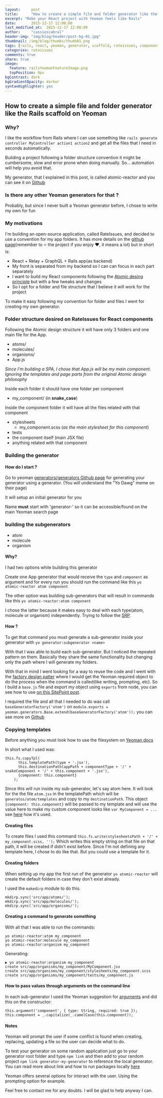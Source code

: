 ```yaml
---
layout:     post
title:      "How to create a simple file and folder generator like the Rails scaffold on Yeoman based on Atomic Design for React"
excerpt: "Make your React project with Yeoman feels like Rails"
date:       2015-12-17 12:00:00
last_modified_at:  2015-12-17 12:00:00
author:     "cassioscabral"
header-img: "img/blog/header/post-bg-01.jpg"
thumbnail: /img/blog/thumbs/thumb01.png
tags: [rails, react, yeoman, generator, scaffold, rateissues, component, building react components, automation, build yeoman generator, factory design pattern on yeoman]
categories: rateissues
comments: true
share: true
image:
  feature: railsYeomanFeatureImage.png
  topPosition: 0px
bgContrast: dark
bgGradientOpacity: darker
syntaxHighlighter: yes
---
```


## How to create a simple file and folder generator like the Rails scaffold on Yeoman


### Why?

I like the workflow from Rails where I can use something like `rails generate controller MyController action1 action2` and get all the files that I need in seconds automatically.

Building a project following a folder structure convention it might be cumbersome, slow and error prone when doing manually. So... automation will help you avoid that.

My generator, that I explained in this post, is called atomic-reactor and you can see it on [Github](https://github.com/cassioscabral/generator-atomic-reactor)

### Is there any other Yeoman generators for that ?

Probably, but since I never built a Yeoman generator before, I chose to write my own for fun

### My motivations

I'm building an open-source application, called RateIssues, and decided to use a convention for my app folders. It has more details on the [github page](https://github.com/cassioscabral/rateissuesfront)(remember to :star: the project if you enjoy :heart:, it means a lot) but in short is:

  - React + Relay + GraphQL + Rails app(as backend)
  - My front is separated from my backend so I can can focus in each part separately
  - I want to build my React components following the [Atomic desing principle](http://bradfrost.com/blog/post/atomic-web-design/) but with a few tweaks and changes
  - So I opt for a folder and file structure that I believe it will work for the project

To make it easy following my convention for folder and files I went for creating my own generator.


### Folder structure desired on RateIssues for React components


Following the Atomic design structure it will have only 3 folders and one main file for the App.

  - atoms/
  - molecules/
  - organisms/
  - App.js

*Since I'm building a SPA, I chose that App.js will be my main component. Ignoring the templates and page parts from the original Atomic design philosophy*

Inside each folder it should have one folder per component

- my_component/ (in **snake_case**)

Inside the component folder it will have all the files related with that component

  - stylesheets
    - my_component.scss (*as the main stylesheet for this component*)
  - tests
  - the component itself (main JSX file)
  - anything related with that component


### Building the generator

#### How do I start ?

Go to yeoman [generators/generators Github page](https://github.com/yeoman/generator-generator) for generating your generator using a generator. (You will understand the "Yo Dawg" meme on their page)

It will setup an initial generator for you

Name **must** start with 'generator-' so it can be accessible/found on the main Yeoman search page

### building the subgenerators

 - atom
 - molecule
 - organism

#### Why?
 I had two options while building this generator

 Create one App generator that would receive the `type` and `component` as argument and for every run you should run the command like this `yo atomic-reactor atom component`

 The other option was building sub-generators that will result in commands like this `yo atomic-reactor:atom component`

 I chose the latter because it makes easy to deal with each type(atom, molecule or organism) independently. Trying to follow the [SRP](https://en.wikipedia.org/wiki/Single_responsibility_principle).

#### How ?

To get that command you must generate a sub-generator inside your generator with `yo generator:subgenerator <name>`

With that I was able to build each sub-generator. But I noticed the repeated pattern on them. Basically they share the same functionality but changing only the path where I will generate my folders.

With that in mind I went looking for a way to reuse the code and I went with the [factory design patter](https://en.wikipedia.org/wiki/Factory_method_pattern) where I would get the Yeoman required object to do the process when the command is called(like writing, prompting, etc). So I build a `base.js` file and export my object using `exports` from node, you can see how to use [on this SitePoint post](http://www.sitepoint.com/understanding-module-exports-exports-node-js/).

I required the file and all that I needed to do was call `baseGeneratorFactory('atom')` on `module.exports = yeoman.generators.Base.extend(baseGeneratorFactory('atom'));` you can see more on [Github](https://github.com/cassioscabral/generator-atomic-reactor)


### Copying templates

  Before anything you must look how to use the filesystem on [Yeoman docs](http://yeoman.io/authoring/file-system.html)

  In short what I used was:

  ```
  this.fs.copyTpl(
        this.templatePath(type + '.jsx'),
        this.destinationPath(appPath + componentType + '/' + snakeComponent + '/' + this.component + '.jsx'),
        {component: this.component}
      );
  ```

  Since this will run inside my sub-generator, let's say atom here. It will look for the the file `atom.jsx` in the templatePath which will be `generatos/atom/templates` and copy to my `destinationPath`. This object `{component: this.component}` will be passed to my template and will use the value here to make my custom component looks like `var MyComponent = ...` see [here](https://github.com/cassioscabral/generator-atomic-reactor/blob/master/generators/atom/templates/atom.jsx) how it's used.

#### Creating files

To create files I used this command `this.fs.write(stylesheetsPath + '/' + my_component.scss, '');` Which writes this empty string on that file on that path, it will be created if didn't exist before. Since I'm not defining any template here, I chose to do like that. But you could use a template for it.

#### Creating folders

When setting up my app the first run of the generator `yo atomic-reactor` will create the default folders in case they don't exist already.

I used the `makedirp` module to do this.

```
mkdirp.sync('src/app/atoms/');
mkdirp.sync('src/app/molecules/');
mkdirp.sync('src/app/organisms/');
```


#### Creating a command to generate something
With all that I was able to run the commands:

```
yo atomic-reactor:atom my_component
yo atomic-reactor:molecule my_component
yo atomic-reactor:organism my_component
```
Generating:

```
▶ yo atomic-reactor:organism my_component
create src/app/organisms/my_component/MyComponent.jsx
create src/app/organisms/my_component/stylesheets/my_component.scss
create src/app/organisms/my_component/tests/my_component.js
```

#### How to pass values through arguments on the command line

In each sub-generator I used the Yeoman suggestion for [arguments](http://yeoman.io/authoring/user-interactions.html) and did this on the constructor:

```
this.argument('component', { type: String, required: true });
this.component = _.capitalize(_.camelCase(this.component));
```

#### Notes

Yeoman will prompt the user if some conflict is found when creating, replacing, updating a file so the user can decide what to do.

To test your generator on some random application just go to your generator root folder and type `npm link` and then add to your random project `npm link generator-my-generator` to reference the local generator. You can read more about link and how to run packages locally [here](http://stackoverflow.com/questions/20888576/how-to-develop-npm-module-locally)

Yeoman offers several options for interact with the user. Using the prompting option for example.

Feel free to contact me for any doubts. I will be glad to help anyway I can.
